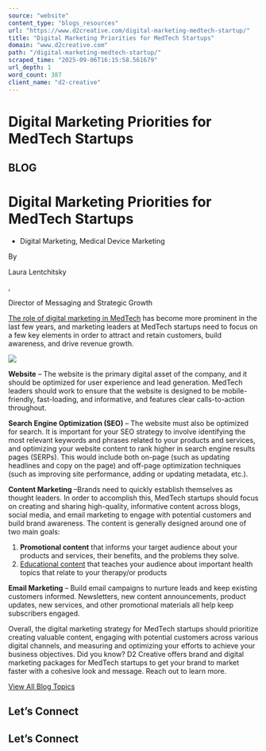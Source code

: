 ```yaml
---
source: "website"
content_type: "blogs_resources"
url: "https://www.d2creative.com/digital-marketing-medtech-startup/"
title: "Digital Marketing Priorities for MedTech Startups"
domain: "www.d2creative.com"
path: "/digital-marketing-medtech-startup/"
scraped_time: "2025-09-06T16:15:58.561679"
url_depth: 1
word_count: 387
client_name: "d2-creative"
---
```


# Digital Marketing Priorities for MedTech Startups

## BLOG

# Digital Marketing Priorities for MedTech Startups

*   Digital Marketing, Medical Device Marketing

By

Laura Lentchitsky

,

Director of Messaging and Strategic Growth

[The role of digital marketing in MedTech](https://go.d2creative.com/digital-marketing-medtech-white-paper/) has become more prominent in the last few years, and marketing leaders at MedTech startups need to focus on a few key elements in order to attract and retain customers, build awareness, and drive revenue growth.

![](https://www.d2creative.com/wp-content/uploads/2023/04/brand-marketing-priorities@2x-1-1024x683.jpg)

**Website** – The website is the primary digital asset of the company, and it should be optimized for user experience and lead generation. MedTech leaders should work to ensure that the website is designed to be mobile-friendly, fast-loading, and informative, and features clear calls-to-action throughout.

**Search Engine Optimization (SEO)** – The website must also be optimized for search. It is important for your SEO strategy to involve identifying the most relevant keywords and phrases related to your products and services, and optimizing your website content to rank higher in search engine results pages (SERPs). This would include both on-page (such as updating headlines and copy on the page) and off-page optimization techniques (such as improving site performance, adding or updating metadata, etc.).

**Content Marketing** –Brands need to quickly establish themselves as thought leaders. In order to accomplish this, MedTech startups should focus on creating and sharing high-quality, informative content across blogs, social media, and email marketing to engage with potential customers and build brand awareness. The content is generally designed around one of two main goals:

1.  **Promotional content** that informs your target audience about your products and services, their benefits, and the problems they solve.
2.  [Educational content](https://www.d2creative.com/capabilities/content-development/health-education/) that teaches your audience about important health topics that relate to your therapy/or products

**Email Marketing** – Build email campaigns to nurture leads and keep existing customers informed. Newsletters, new content announcements, product updates, new services, and other promotional materials all help keep subscribers engaged.

Overall, the digital marketing strategy for MedTech startups should prioritize creating valuable content, engaging with potential customers across various digital channels, and measuring and optimizing your efforts to achieve your business objectives. Did you know? D2 Creative offers brand and digital marketing packages for MedTech startups to get your brand to market faster with a cohesive look and message. Reach out to learn more.

[View All Blog Topics](https://www.d2creative.com/blog/)

## Let’s Connect

## Let’s Connect
